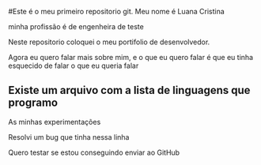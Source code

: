#Este é o meu primeiro repositorio git.
Meu nome é Luana Cristina

minha profissão é de engenheira de teste

Neste repositorio coloquei o meu portifolio de desenvolvedor.

Agora eu quero falar mais sobre mim, e o que eu quero falar é que 
eu tinha esquecido de falar o que eu queria falar

## Existe um arquivo com a lista de linguagens que programo

As minhas experimentações 

Resolvi um bug que tinha nessa linha

Quero testar se estou conseguindo enviar ao GitHub
